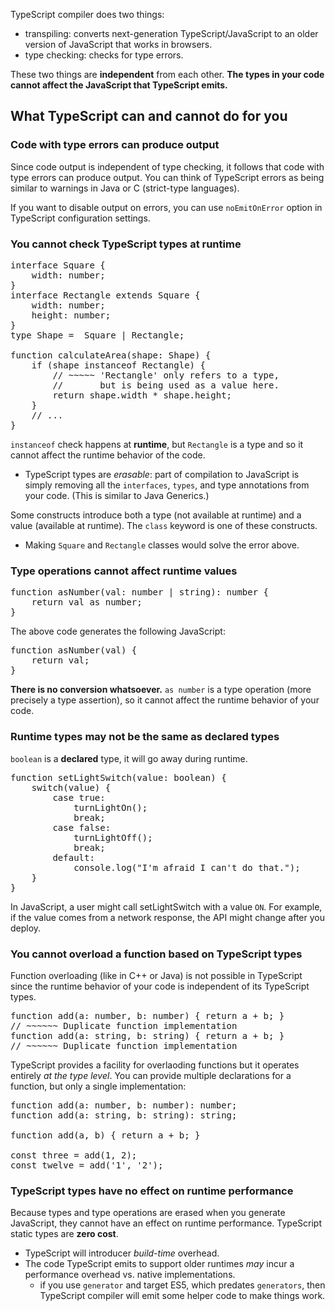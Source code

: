 TypeScript compiler does two things:
* transpiling: converts next-generation TypeScript/JavaScript to an older version of JavaScript that works in browsers.
* type checking: checks for type errors.

These two things are **independent** from each other. **The types in your code cannot affect the JavaScript that TypeScript emits.**

## What TypeScript can and cannot do for you

### Code with type errors can produce output
Since code output is independent of type checking, it follows that code with type errors can produce output. You can think of TypeScript errors as being similar to warnings in Java or C (strict-type languages).

If you want to disable output on errors, you can use `noEmitOnError` option in TypeScript configuration settings.

### You cannot check TypeScript types at runtime
<pre>
interface Square {
    width: number;
}
interface Rectangle extends Square {
    width: number;
    height: number;
}
type Shape =  Square | Rectangle;

function calculateArea(shape: Shape) {
    if (shape instanceof Rectangle) {
        // ~~~~~ 'Rectangle' only refers to a type,
        //       but is being used as a value here.
        return shape.width * shape.height;
    }
    // ...
}
</pre>

`instanceof` check happens at **runtime**, but `Rectangle` is a type and so it cannot affect the runtime behavior of the code.
* TypeScript types are *erasable*: part of compilation to JavaScript is simply removing all the `interfaces`, `types`, and type annotations from your code. (This is similar to Java Generics.)

Some constructs introduce both a type (not available at runtime) and a value (available at runtime). The `class` keyword is one of these constructs.
* Making `Square` and `Rectangle` classes would solve the error above.

### Type operations cannot affect runtime values
<pre>
function asNumber(val: number | string): number {
    return val as number;
}
</pre>
The above code generates the following JavaScript:
<pre>
function asNumber(val) {
    return val;
}
</pre>

**There is no conversion whatsoever.** `as number` is a type operation (more precisely a type assertion), so it cannot affect the runtime behavior of your code.

### Runtime types may not be the same as declared types
`boolean` is a **declared** type, it will go away during runtime.
<pre>
function setLightSwitch(value: boolean) {
    switch(value) {
        case true:
            turnLightOn();
            break;
        case false:
            turnLightOff();
            break;
        default:
            console.log("I'm afraid I can't do that.");
    }
}
</pre>

In JavaScript, a user might call setLightSwitch with a value `ON`. For example, if the value comes from a network response, the API might change after you deploy.

### You cannot overload a function based on TypeScript types
Function overloading (like in C++ or Java) is not possible in TypeScript since the runtime behavior of your code is independent of its TypeScript types.

<pre>
function add(a: number, b: number) { return a + b; }
// ~~~~~~ Duplicate function implementation
function add(a: string, b: string) { return a + b; }
// ~~~~~~ Duplicate function implementation
</pre>

TypeScript provides a facility for overlaoding functions but it operates entirely *at the type level*. You can provide multiple declarations for a function, but only a single implementation:

<pre>
function add(a: number, b: number): number;
function add(a: string, b: string): string;

function add(a, b) { return a + b; }

const three = add(1, 2);
const twelve = add('1', '2');
</pre>

### TypeScript types have no effect on runtime performance
Because types and type operations are erased when you generate JavaScript, they cannot have an effect on runtime performance. TypeScript static types are **zero cost**.
* TypeScript will introducer *build-time* overhead.
* The code TypeScript emits to support older runtimes *may* incur a performance overhead vs. native implementations.
  * if you use `generator` and target ES5, which predates `generators`, then TypeScript compiler will emit some helper code to make things work.